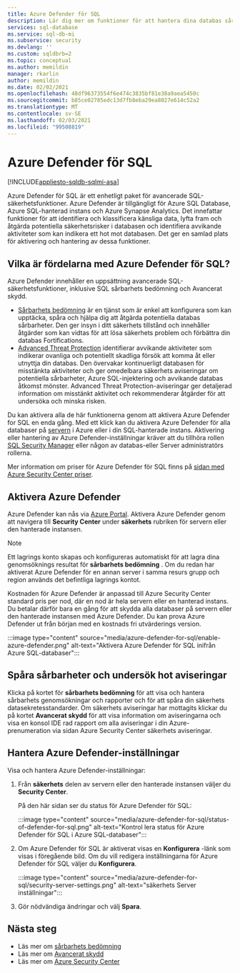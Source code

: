 ```yaml
---
title: Azure Defender för SQL
description: Lär dig mer om funktioner för att hantera dina databas sårbarheter och identifiera avvikande aktiviteter som kan tyda på ett hot mot databasen i Azure SQL Database, Azure SQL-hanterad instans eller Azure-Synapse.
services: sql-database
ms.service: sql-db-mi
ms.subservice: security
ms.devlang: ''
ms.custom: sqldbrb=2
ms.topic: conceptual
ms.author: memildin
manager: rkarlin
author: memildin
ms.date: 02/02/2021
ms.openlocfilehash: 48df96373554f6e474c3835bf81e38a9aea5450c
ms.sourcegitcommit: b85ce02785edc13d7fb8eba29ea8027e614c52a2
ms.translationtype: MT
ms.contentlocale: sv-SE
ms.lasthandoff: 02/03/2021
ms.locfileid: "99508819"
---
```

# <a name="azure-defender-for-sql"></a>Azure Defender för SQL
[!INCLUDE[appliesto-sqldb-sqlmi-asa](../includes/appliesto-sqldb-sqlmi-asa.md)]

Azure Defender för SQL är ett enhetligt paket för avancerade SQL-säkerhetsfunktioner. Azure Defender är tillgängligt för Azure SQL Database, Azure SQL-hanterad instans och Azure Synapse Analytics. Det innefattar funktioner för att identifiera och klassificera känsliga data, lyfta fram och åtgärda potentiella säkerhetsrisker i databasen och identifiera avvikande aktiviteter som kan indikera ett hot mot databasen. Det ger en samlad plats för aktivering och hantering av dessa funktioner.

## <a name="what-are-the-benefits-of-azure-defender-for-sql"></a>Vilka är fördelarna med Azure Defender för SQL?

Azure Defender innehåller en uppsättning avancerade SQL-säkerhetsfunktioner, inklusive SQL sårbarhets bedömning och Avancerat skydd.
- [Sårbarhets bedömning](sql-vulnerability-assessment.md) är en tjänst som är enkel att konfigurera som kan upptäcka, spåra och hjälpa dig att åtgärda potentiella databas sårbarheter. Den ger insyn i ditt säkerhets tillstånd och innehåller åtgärder som kan vidtas för att lösa säkerhets problem och förbättra din databas Fortifications.
- [Advanced Threat Protection](threat-detection-overview.md) identifierar avvikande aktiviteter som indikerar ovanliga och potentiellt skadliga försök att komma åt eller utnyttja din databas. Den övervakar kontinuerligt databasen för misstänkta aktiviteter och ger omedelbara säkerhets aviseringar om potentiella sårbarheter, Azure SQL-injektering och avvikande databas åtkomst mönster. Advanced Threat Protection-aviseringar ger detaljerad information om misstänkt aktivitet och rekommenderar åtgärder för att undersöka och minska risken.

Du kan aktivera alla de här funktionerna genom att aktivera Azure Defender for SQL en enda gång. Med ett klick kan du aktivera Azure Defender för alla databaser på [servern](logical-servers.md) i Azure eller i din SQL-hanterade instans. Aktivering eller hantering av Azure Defender-inställningar kräver att du tillhöra rollen [SQL Security Manager](../../role-based-access-control/built-in-roles.md#sql-security-manager) eller någon av databas-eller Server administratörs rollerna.

Mer information om priser för Azure Defender för SQL finns på [sidan med Azure Security Center priser](https://azure.microsoft.com/pricing/details/security-center/).

## <a name="enable-azure-defender"></a>Aktivera Azure Defender

Azure Defender kan nås via [Azure Portal](https://portal.azure.com). Aktivera Azure Defender genom att navigera till **Security Center** under **säkerhets** rubriken för servern eller den hanterade instansen.

> [!NOTE]
> Ett lagrings konto skapas och konfigureras automatiskt för att lagra dina genomsöknings resultat för **sårbarhets bedömning** . Om du redan har aktiverat Azure Defender för en annan server i samma resurs grupp och region används det befintliga lagrings kontot.
>
> Kostnaden för Azure Defender är anpassad till Azure Security Center standard pris per nod, där en nod är hela servern eller en hanterad instans. Du betalar därför bara en gång för att skydda alla databaser på servern eller den hanterade instansen med Azure Defender. Du kan prova Azure Defender ut från början med en kostnads fri utvärderings version.

:::image type="content" source="media/azure-defender-for-sql/enable-azure-defender.png" alt-text="Aktivera Azure Defender för SQL inifrån Azure SQL-databaser":::

## <a name="track-vulnerabilities-and-investigate-threat-alerts"></a>Spåra sårbarheter och undersök hot aviseringar

Klicka på kortet för **sårbarhets bedömning** för att visa och hantera sårbarhets genomsökningar och rapporter och för att spåra din säkerhets datasekretesstandarder. Om säkerhets aviseringar har mottagits klickar du på kortet **Avancerat skydd** för att visa information om aviseringarna och visa en konsol IDE rad rapport om alla aviseringar i din Azure-prenumeration via sidan Azure Security Center säkerhets aviseringar.

## <a name="manage-azure-defender-settings"></a>Hantera Azure Defender-inställningar

Visa och hantera Azure Defender-inställningar:

1. Från **säkerhets** delen av servern eller den hanterade instansen väljer du **Security Center**.

    På den här sidan ser du status för Azure Defender för SQL:

    :::image type="content" source="media/azure-defender-for-sql/status-of-defender-for-sql.png" alt-text="Kontrol lera status för Azure Defender för SQL i Azure SQL-databaser":::

1. Om Azure Defender för SQL är aktiverat visas en **Konfigurera** -länk som visas i föregående bild. Om du vill redigera inställningarna för Azure Defender för SQL väljer du **Konfigurera**.

    :::image type="content" source="media/azure-defender-for-sql/security-server-settings.png" alt-text="säkerhets Server inställningar":::

1. Gör nödvändiga ändringar och välj **Spara**.


## <a name="next-steps"></a>Nästa steg

- Läs mer om [sårbarhets bedömning](sql-vulnerability-assessment.md)
- Läs mer om [Avancerat skydd](threat-detection-configure.md)
- Läs mer om [Azure Security Center](../../security-center/security-center-introduction.md)